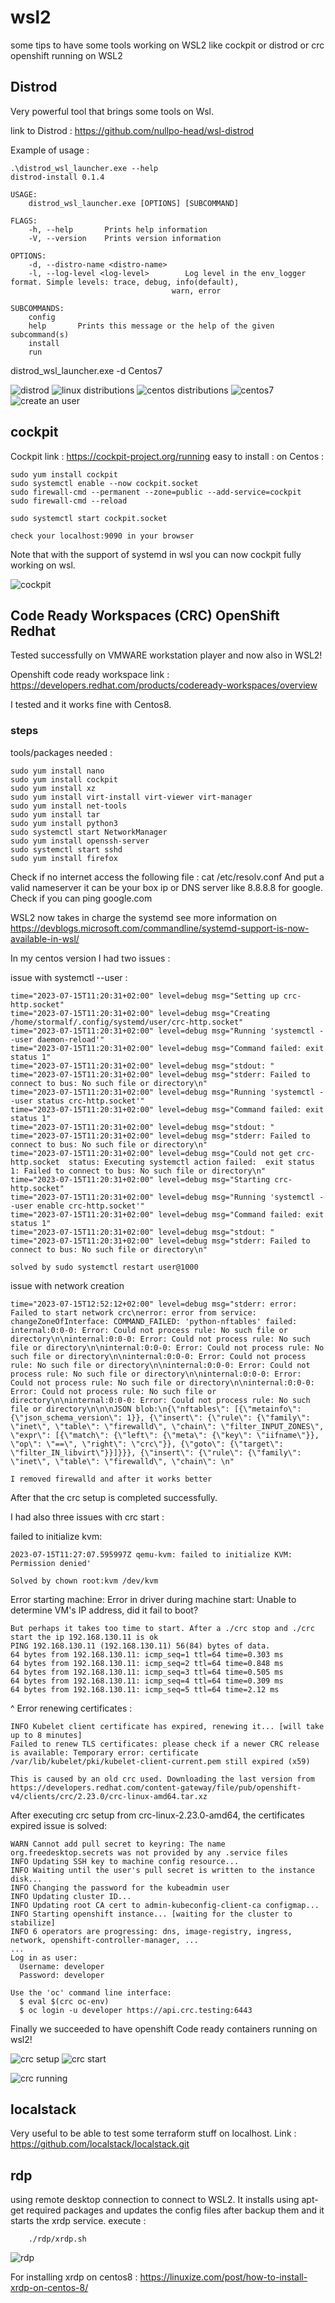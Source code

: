 # wsl2

some tips to have some tools working on WSL2 like cockpit or distrod or crc openshift running on WSL2

## Distrod

Very powerful tool that brings some tools on Wsl.

link to Distrod : https://github.com/nullpo-head/wsl-distrod

Example of usage :

    .\distrod_wsl_launcher.exe --help
    distrod-install 0.1.4

    USAGE:
        distrod_wsl_launcher.exe [OPTIONS] [SUBCOMMAND]

    FLAGS:
        -h, --help       Prints help information
        -V, --version    Prints version information

    OPTIONS:
        -d, --distro-name <distro-name>
        -l, --log-level <log-level>        Log level in the env_logger format. Simple levels: trace, debug, info(default),
                                        warn, error

    SUBCOMMANDS:
        config
        help       Prints this message or the help of the given subcommand(s)
        install
        run

distrod_wsl_launcher.exe -d Centos7

![distrod](https://github.com/stormalf/wsl2/blob/main/wsl2_distrod.png)
![linux distributions](https://github.com/stormalf/wsl2/blob/main/wsl2_distrod_linux_distributions.png)
![centos distributions](https://github.com/stormalf/wsl2/blob/main/wsl2_distrod_centos.png)
![centos7](https://github.com/stormalf/wsl2/blob/main/wsl2_distrod_centos7.png)
![create an user](https://github.com/stormalf/wsl2/blob/main/wsl2_distrod_user.png)

## cockpit

Cockpit link : https://cockpit-project.org/running
easy to install :
on Centos :

    sudo yum install cockpit
    sudo systemctl enable --now cockpit.socket
    sudo firewall-cmd --permanent --zone=public --add-service=cockpit
    sudo firewall-cmd --reload

    sudo systemctl start cockpit.socket

    check your localhost:9090 in your browser

Note that with the support of systemd in wsl you can now cockpit fully working on wsl.

![cockpit](https://github.com/stormalf/wsl2/blob/main/wsl2_cockpit.png)

## Code Ready Workspaces (CRC) OpenShift Redhat

Tested successfully on VMWARE workstation player and now also in WSL2!

Openshift code ready workspace link : https://developers.redhat.com/products/codeready-workspaces/overview

I tested and it works fine with Centos8.

### steps

tools/packages needed :

    sudo yum install nano
    sudo yum install cockpit
    sudo yum install xz
    sudo yum install virt-install virt-viewer virt-manager
    sudo yum install net-tools
    sudo yum install tar
    sudo yum install python3
    sudo systemctl start NetworkManager
    sudo yum install openssh-server
    sudo systemctl start sshd
    sudo yum install firefox

Check if no internet access the following file :
cat /etc/resolv.conf
And put a valid nameserver it can be your box ip or DNS server like 8.8.8.8 for google.
Check if you can ping google.com

WSL2 now takes in charge the systemd see more information on https://devblogs.microsoft.com/commandline/systemd-support-is-now-available-in-wsl/

In my centos version I had two issues :

issue with systemctl --user : 

    time="2023-07-15T11:20:31+02:00" level=debug msg="Setting up crc-http.socket"
    time="2023-07-15T11:20:31+02:00" level=debug msg="Creating /home/stormalf/.config/systemd/user/crc-http.socket"
    time="2023-07-15T11:20:31+02:00" level=debug msg="Running 'systemctl --user daemon-reload'"
    time="2023-07-15T11:20:31+02:00" level=debug msg="Command failed: exit status 1"
    time="2023-07-15T11:20:31+02:00" level=debug msg="stdout: "
    time="2023-07-15T11:20:31+02:00" level=debug msg="stderr: Failed to connect to bus: No such file or directory\n"
    time="2023-07-15T11:20:31+02:00" level=debug msg="Running 'systemctl --user status crc-http.socket'"
    time="2023-07-15T11:20:31+02:00" level=debug msg="Command failed: exit status 1"
    time="2023-07-15T11:20:31+02:00" level=debug msg="stdout: "
    time="2023-07-15T11:20:31+02:00" level=debug msg="stderr: Failed to connect to bus: No such file or directory\n"
    time="2023-07-15T11:20:31+02:00" level=debug msg="Could not get crc-http.socket  status: Executing systemctl action failed:  exit status 1: Failed to connect to bus: No such file or directory\n"
    time="2023-07-15T11:20:31+02:00" level=debug msg="Starting crc-http.socket"
    time="2023-07-15T11:20:31+02:00" level=debug msg="Running 'systemctl --user enable crc-http.socket'"
    time="2023-07-15T11:20:31+02:00" level=debug msg="Command failed: exit status 1"
    time="2023-07-15T11:20:31+02:00" level=debug msg="stdout: "
    time="2023-07-15T11:20:31+02:00" level=debug msg="stderr: Failed to connect to bus: No such file or directory\n"
    
    solved by sudo systemctl restart user@1000


issue with network creation

    time="2023-07-15T12:52:12+02:00" level=debug msg="stderr: error: Failed to start network crc\nerror: error from service: changeZoneOfInterface: COMMAND_FAILED: 'python-nftables' failed: internal:0:0-0: Error: Could not process rule: No such file or directory\n\ninternal:0:0-0: Error: Could not process rule: No such file or directory\n\ninternal:0:0-0: Error: Could not process rule: No such file or directory\n\ninternal:0:0-0: Error: Could not process rule: No such file or directory\n\ninternal:0:0-0: Error: Could not process rule: No such file or directory\n\ninternal:0:0-0: Error: Could not process rule: No such file or directory\n\ninternal:0:0-0: Error: Could not process rule: No such file or directory\n\ninternal:0:0-0: Error: Could not process rule: No such file or directory\n\n\nJSON blob:\n{\"nftables\": [{\"metainfo\": {\"json_schema_version\": 1}}, {\"insert\": {\"rule\": {\"family\": \"inet\", \"table\": \"firewalld\", \"chain\": \"filter_INPUT_ZONES\", \"expr\": [{\"match\": {\"left\": {\"meta\": {\"key\": \"iifname\"}}, \"op\": \"==\", \"right\": \"crc\"}}, {\"goto\": {\"target\": \"filter_IN_libvirt\"}}]}}}, {\"insert\": {\"rule\": {\"family\": \"inet\", \"table\": \"firewalld\", \"chain\": \n"
    
    I removed firewalld and after it works better
    
After that the crc setup is completed successfully.

I had also three issues with crc start :

failed to initialize kvm:

    2023-07-15T11:27:07.595997Z qemu-kvm: failed to initialize KVM: Permission denied'
    
    Solved by chown root:kvm /dev/kvm

Error starting machine: Error in driver during machine start: Unable to determine VM's IP address, did it fail to boot?

    But perhaps it takes too time to start. After a ./crc stop and ./crc start the ip 192.168.130.11 is ok
    PING 192.168.130.11 (192.168.130.11) 56(84) bytes of data.
    64 bytes from 192.168.130.11: icmp_seq=1 ttl=64 time=0.303 ms
    64 bytes from 192.168.130.11: icmp_seq=2 ttl=64 time=0.848 ms
    64 bytes from 192.168.130.11: icmp_seq=3 ttl=64 time=0.505 ms
    64 bytes from 192.168.130.11: icmp_seq=4 ttl=64 time=0.309 ms
    64 bytes from 192.168.130.11: icmp_seq=5 ttl=64 time=2.12 ms
^
Error renewing certificates :

    INFO Kubelet client certificate has expired, renewing it... [will take up to 8 minutes]
    Failed to renew TLS certificates: please check if a newer CRC release is available: Temporary error: certificate /var/lib/kubelet/pki/kubelet-client-current.pem still expired (x59)
    
    This is caused by an old crc used. Downloading the last version from  https://developers.redhat.com/content-gateway/file/pub/openshift-v4/clients/crc/2.23.0/crc-linux-amd64.tar.xz
 
After executing crc setup from crc-linux-2.23.0-amd64, the certificates expired issue is solved: 

    WARN Cannot add pull secret to keyring: The name org.freedesktop.secrets was not provided by any .service files
    INFO Updating SSH key to machine config resource...
    INFO Waiting until the user's pull secret is written to the instance disk...
    INFO Changing the password for the kubeadmin user
    INFO Updating cluster ID...
    INFO Updating root CA cert to admin-kubeconfig-client-ca configmap...
    INFO Starting openshift instance... [waiting for the cluster to stabilize]
    INFO 6 operators are progressing: dns, image-registry, ingress, network, openshift-controller-manager, ...
    ...
    Log in as user:
      Username: developer
      Password: developer
    
    Use the 'oc' command line interface:
      $ eval $(crc oc-env)
      $ oc login -u developer https://api.crc.testing:6443
    
Finally we succeeded to have openshift Code ready containers running on wsl2!


![crc setup](https://github.com/stormalf/wsl2/blob/main/wsl2_crc_setup.png)
![crc start](https://github.com/stormalf/wsl2/blob/main/wsl2_crc_start.png)

![crc running](https://github.com/stormalf/wsl2/blob/main/wsl2_crc_openshift_running.png)



## localstack

Very useful to be able to test some terraform stuff on localhost.
Link : https://github.com/localstack/localstack.git

## rdp

using remote desktop connection to connect to WSL2.
It installs using apt-get required packages and updates the config files after backup them and it starts the xrdp service.
execute :

        ./rdp/xrdp.sh

![rdp](https://github.com/stormalf/wsl2/blob/main/rdp/wsl2_xrdp.png)


For installing xrdp on centos8 : https://linuxize.com/post/how-to-install-xrdp-on-centos-8/ 
